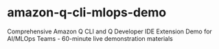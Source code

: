 # amazon-q-cli-mlops-demo
Comprehensive Amazon Q CLI and Q Developer IDE Extension Demo for AI/MLOps Teams - 60-minute live demonstration materials

